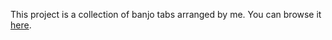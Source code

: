 This project is a collection of banjo tabs arranged by me. You can browse it [here](https://pasho.github.io/banjo-tab/#/).
